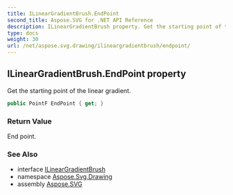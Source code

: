 ```yaml
---
title: ILinearGradientBrush.EndPoint
second_title: Aspose.SVG for .NET API Reference
description: ILinearGradientBrush property. Get the starting point of the linear gradient
type: docs
weight: 30
url: /net/aspose.svg.drawing/ilineargradientbrush/endpoint/
---
```

## ILinearGradientBrush.EndPoint property

Get the starting point of the linear gradient.

```csharp
public PointF EndPoint { get; }
```

### Return Value

End point.

### See Also

* interface [ILinearGradientBrush](../)
* namespace [Aspose.Svg.Drawing](../../ilineargradientbrush/)
* assembly [Aspose.SVG](../../../)
